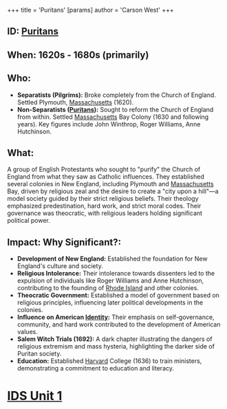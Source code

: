 +++
 title = 'Puritans'
[params]
	author = 'Carson West'
+++
## ID: [Puritans](./../puritans/) 
## When:  1620s - 1680s (primarily)

## Who: 
* **Separatists (Pilgrims):**  Broke completely from the Church of England.  Settled Plymouth, [Massachusetts](./../massachusetts/) (1620).
* **Non-Separatists ([Puritans](./../puritans/)):** Sought to reform the Church of England from within. Settled [Massachusetts](./../massachusetts/) Bay Colony (1630 and following years).  Key figures include John Winthrop, Roger Williams, Anne Hutchinson.

## What: 
A group of English Protestants who sought to "purify" the Church of England from what they saw as Catholic influences.  They established several colonies in New England, including Plymouth and [Massachusetts](./../massachusetts/) Bay, driven by religious zeal and the desire to create a "city upon a hill"—a model society guided by their strict religious beliefs.  Their theology emphasized predestination, hard work, and strict moral codes.  Their governance was theocratic, with religious leaders holding significant political power.

## Impact: Why Significant?:
* **Development of New England:**  Established the foundation for New England's culture and society.
* **Religious Intolerance:**  Their intolerance towards dissenters led to the expulsion of individuals like Roger Williams and Anne Hutchinson, contributing to the founding of [Rhode Island](./../rhode-island/) and other colonies.
* **Theocratic Government:** Established a model of government based on religious principles, influencing later political developments in the colonies.
* **Influence on American [Identity](./../identity/):** Their emphasis on self-governance, community, and hard work contributed to the development of American values.
* **Salem Witch Trials (1692):** A dark chapter illustrating the dangers of religious extremism and mass hysteria, highlighting the darker side of Puritan society.
* **Education:**  Established [Harvard](./../harvard/) College (1636) to train ministers, demonstrating a commitment to education and literacy.


# [IDS Unit 1](./../ids-unit-1/)
